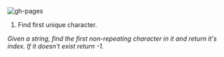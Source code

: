 ![gh-pages](https://github.com/AntiHero/AlgoJS/actions/workflows/tests.yml/badge.svg)

1. Find first unique character.  

*Given a string, find the first non-repeating character in it
and return it's index. If it doesn't exist return -1.*
